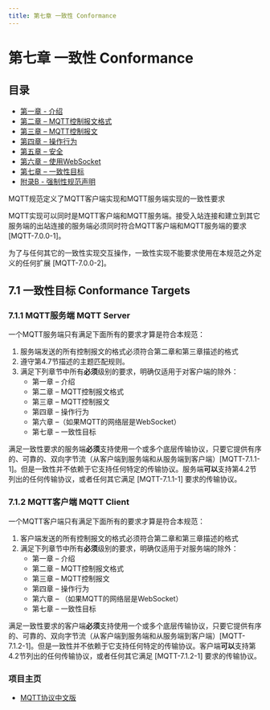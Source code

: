 ```yaml
---
title: 第七章 一致性 Conformance
---
```

# 第七章 一致性 Conformance

## 目录

- [第一章 - 介绍](01-Introduction.md)
- [第二章 – MQTT控制报文格式](02-ControlPacketFormat.md)
- [第三章 – MQTT控制报文](03-ControlPackets.md)
- [第四章 – 操作行为](04-OperationalBehavior.md)
- [第五章 – 安全](05-Security.md)
- [第六章 – 使用WebSocket](06-WebSocket.md)
- [第七章 – 一致性目标](07-Conformance.md)
- [附录B - 强制性规范声明](08-AppendixB.md)

MQTT规范定义了MQTT客户端实现和MQTT服务端实现的一致性要求

MQTT实现可以同时是MQTT客户端和MQTT服务端。接受入站连接和建立到其它服务端的出站连接的服务端必须同时符合MQTT客户端和MQTT服务端的要求 \[MQTT-7.0.0-1\]。

为了与任何其它的一致性实现交互操作，一致性实现不能要求使用在本规范之外定义的任何扩展 \[MQTT-7.0.0-2\]。

## 7.1 一致性目标 Conformance Targets

### 7.1.1 MQTT服务端 MQTT Server

一个MQTT服务端只有满足下面所有的要求才算是符合本规范：

1. 服务端发送的所有控制报文的格式必须符合第二章和第三章描述的格式
2. 遵守第4.7节描述的主题匹配规则。
3. 满足下列章节中所有**必须**级别的要求，明确仅适用于对客户端的除外：
	- 第一章 – 介绍
	- 第二章 – MQTT控制报文格式
	- 第三章 – MQTT控制报文
	- 第四章 – 操作行为
	- 第六章 –（如果MQTT的网络层是WebSocket）
	- 第七章 – 一致性目标

满足一致性要求的服务端**必须**支持使用一个或多个底层传输协议，只要它提供有序的、可靠的、双向字节流（从客户端到服务端和从服务端到客户端）\[MQTT-7.1.1-1\]。但是一致性并不依赖于它支持任何特定的传输协议。服务端**可以**支持第4.2节列出的任何传输协议，或者任何其它满足 \[MQTT-7.1.1-1\] 要求的传输协议。

### 7.1.2 MQTT客户端 MQTT Client

一个MQTT客户端只有满足下面所有的要求才算是符合本规范：

1. 客户端发送的所有控制报文的格式必须符合第二章和第三章描述的格式
2. 满足下列章节中所有**必须**级别的要求，明确仅适用于对服务端的除外：
	- 第一章 – 介绍
	- 第二章 – MQTT控制报文格式
	- 第三章 – MQTT控制报文
	- 第四章 – 操作行为
	- 第六章 – （如果MQTT的网络层是WebSocket）
	- 第七章 – 一致性目标

满足一致性要求的客户端**必须**支持使用一个或多个底层传输协议，只要它提供有序的、可靠的、双向字节流（从客户端到服务端和从服务端到客户端）\[MQTT-7.1.2-1\]。但是一致性并不依赖于它支持任何特定的传输协议。客户端**可以**支持第4.2节列出的任何传输协议，或者任何其它满足 \[MQTT-7.1.2-1\] 要求的传输协议。

### 项目主页

- [MQTT协议中文版](https://github.com/mcxiaoke/mqtt)


